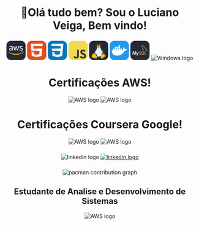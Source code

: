<h1 align="center">👋Olá tudo bem? Sou o Luciano Veiga, Bem vindo!</h1>

###

<div align="center">
  <img src="https://github.com/tandpfun/skill-icons/blob/main/icons/AWS-Dark.svg" height="50" alt="AWS logo"  />
  <img src="https://github.com/tandpfun/skill-icons/blob/main/icons/HTML.svg" height="50" alt="HTML logo"  />
  <img src="https://github.com/tandpfun/skill-icons/blob/main/icons/CSS.svg" height="50" alt="CSS logo"  />
  <img src="https://github.com/tandpfun/skill-icons/blob/main/icons/JavaScript.svg" height="50" alt="JS logo"  />
  <img src="https://github.com/tandpfun/skill-icons/blob/main/icons/Linux-Dark.svg" height="50" alt="Linux logo"  />
  <img src="https://github.com/tandpfun/skill-icons/blob/main/icons/Docker.svg" height="50" alt="Docker logo"  />
  <img src="https://github.com/tandpfun/skill-icons/blob/main/icons/MySQL-Dark.svg" height="50" alt="SQL logo"  />
  <img src="https://github.com/tandpfun/skill-icons/blob/main/icons/Windows-Dark.svg" height="50" alt="Windows logo"  />

  ###
<h1 align="center"> Certificações AWS!</h1>

<div align="center">
  <img src="https://images.credly.com/size/340x340/images/00634f82-b07f-4bbd-a6bb-53de397fc3a6/image.png" height="100" alt="AWS logo"  />
    <img src="https://images.credly.com/size/340x340/images/0e284c3f-5164-4b21-8660-0d84737941bc/image.png" height="100" alt="AWS logo"  />


###
    
<h1 align="center"> Certificações Coursera Google!</h1>

<div align="center">
  <img src="https://images.credly.com/size/680x680/images/ea3eec65-ddad-4242-9c59-1defac0fa2d9/image.png" height="120" alt="AWS logo"  />
   <img src="https://images.credly.com/images/975f4562-83b7-4652-9cd8-4490a68441be/image.png" height="120" alt="AWS logo"  />
   

###
  <img src="https://github.com/luciano-veiga/developer_100days/blob/main/1749601516959.jfif" height="650" alt="linkedin logo"  />
  <a href="https://www.linkedin.com/in/lucianoveiga-ti/" target="_blank">
  <img src="https://img.shields.io/static/v1?message=LinkedIn&logo=linkedin&label=&color=0077B5&logoColor=white&labelColor=&style=for-the-badge" height="25" alt="linkedin logo" />
</a>


###


###

<picture>
  <source media="(prefers-color-scheme: dark)" srcset="https://profile-readme-generator.com/assets/pacman.svg">
  <source media="(prefers-color-scheme: light)" srcset="https://raw.githubusercontent.com/maurodesouza/maurodesouza/output/pacman-contribution-graph.svg">
  <img alt="pacman contribution graph" src="https://raw.githubusercontent.com/maurodesouza/maurodesouza/output/pacman-contribution-graph.svg">
</picture>

###
<h2 align="center"> Estudante de Analise e Desenvolvimento de Sistemas</h2>

  <img src="https://blogger.googleusercontent.com/img/b/R29vZ2xl/AVvXsEi-ByhctfLBdCVJyO5eIv2z1ArD1mnjT53iWibpRNpbs2Ycw3fY2Y57yw3PsGejTh1zkBduAxl4_245AQSG-gycutZZCWoiKjusTGxEhIXI7v0Y1RmH9_DbyJonspgslR00JnAOtCwZgUc/s1600/anc3a1lise-e-desenvolvimento-de-sistemas.jpg" height="400" alt="AWS logo"  />
